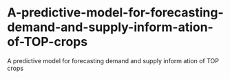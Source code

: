 # A-predictive-model-for-forecasting-demand-and-supply-inform-ation-of-TOP-crops
A predictive model for forecasting demand and supply inform ation of TOP crops

